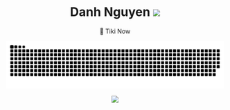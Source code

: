 <div align="center"><h1>Danh Nguyen <img src="https://media.giphy.com/media/J2awouDsf23R2vo2p5/giphy.gif" width="50"></h1>
<p align="center">🌱 Tiki Now</b> </p>

<p align="center"><img src="https://raw.githubusercontent.com/mudachyo/mudachyo/output/github-contribution-grid-snake.svg"></p>

![](https://github-profile-trophy.vercel.app/?username=mudachyo&theme=tokyonight&no-frame=true&no-bg=true&margin-w=4)
</div>
